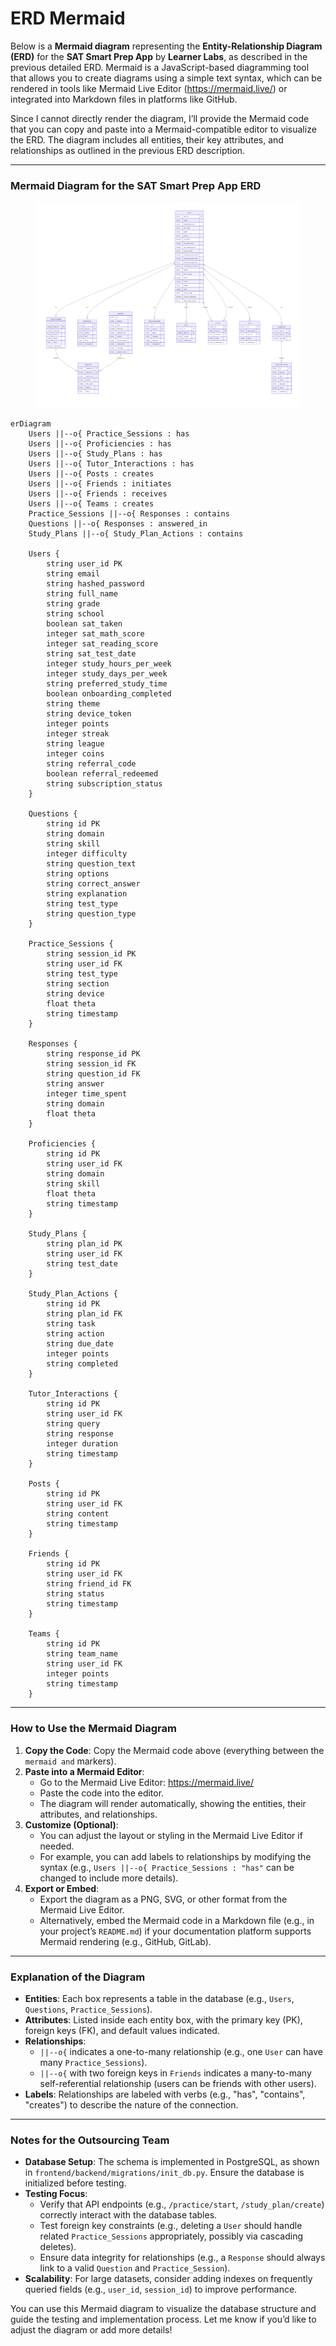 # ERD Mermaid

Below is a **Mermaid diagram** representing the **Entity-Relationship Diagram (ERD)** for the **SAT Smart Prep App** by **Learner Labs**, as described in the previous detailed ERD. Mermaid is a JavaScript-based diagramming tool that allows you to create diagrams using a simple text syntax, which can be rendered in tools like Mermaid Live Editor (https://mermaid.live/) or integrated into Markdown files in platforms like GitHub.

Since I cannot directly render the diagram, I’ll provide the Mermaid code that you can copy and paste into a Mermaid-compatible editor to visualize the ERD. The diagram includes all entities, their key attributes, and relationships as outlined in the previous ERD description.

***

### Mermaid Diagram for the SAT Smart Prep App ERD

<div data-full-width="true"><figure><img src="../../.gitbook/assets/image.png" alt=""><figcaption></figcaption></figure></div>

```mermaid
erDiagram
    Users ||--o{ Practice_Sessions : has
    Users ||--o{ Proficiencies : has
    Users ||--o{ Study_Plans : has
    Users ||--o{ Tutor_Interactions : has
    Users ||--o{ Posts : creates
    Users ||--o{ Friends : initiates
    Users ||--o{ Friends : receives
    Users ||--o{ Teams : creates
    Practice_Sessions ||--o{ Responses : contains
    Questions ||--o{ Responses : answered_in
    Study_Plans ||--o{ Study_Plan_Actions : contains

    Users {
        string user_id PK
        string email
        string hashed_password
        string full_name
        string grade
        string school
        boolean sat_taken
        integer sat_math_score
        integer sat_reading_score
        string sat_test_date
        integer study_hours_per_week
        integer study_days_per_week
        string preferred_study_time
        boolean onboarding_completed
        string theme
        string device_token
        integer points
        integer streak
        string league
        integer coins
        string referral_code
        boolean referral_redeemed
        string subscription_status
    }

    Questions {
        string id PK
        string domain
        string skill
        integer difficulty
        string question_text
        string options
        string correct_answer
        string explanation
        string test_type
        string question_type
    }

    Practice_Sessions {
        string session_id PK
        string user_id FK
        string test_type
        string section
        string device
        float theta
        string timestamp
    }

    Responses {
        string response_id PK
        string session_id FK
        string question_id FK
        string answer
        integer time_spent
        string domain
        float theta
    }

    Proficiencies {
        string id PK
        string user_id FK
        string domain
        string skill
        float theta
        string timestamp
    }

    Study_Plans {
        string plan_id PK
        string user_id FK
        string test_date
    }

    Study_Plan_Actions {
        string id PK
        string plan_id FK
        string task
        string action
        string due_date
        integer points
        string completed
    }

    Tutor_Interactions {
        string id PK
        string user_id FK
        string query
        string response
        integer duration
        string timestamp
    }

    Posts {
        string id PK
        string user_id FK
        string content
        string timestamp
    }

    Friends {
        string id PK
        string user_id FK
        string friend_id FK
        string status
        string timestamp
    }

    Teams {
        string id PK
        string team_name
        string user_id FK
        integer points
        string timestamp
    }
```

***

### How to Use the Mermaid Diagram

1. **Copy the Code**: Copy the Mermaid code above (everything between the `mermaid and` markers).
2. **Paste into a Mermaid Editor**:
   * Go to the Mermaid Live Editor: https://mermaid.live/
   * Paste the code into the editor.
   * The diagram will render automatically, showing the entities, their attributes, and relationships.
3. **Customize (Optional)**:
   * You can adjust the layout or styling in the Mermaid Live Editor if needed.
   * For example, you can add labels to relationships by modifying the syntax (e.g., `Users ||--o{ Practice_Sessions : "has"` can be changed to include more details).
4. **Export or Embed**:
   * Export the diagram as a PNG, SVG, or other format from the Mermaid Live Editor.
   * Alternatively, embed the Mermaid code in a Markdown file (e.g., in your project’s `README.md`) if your documentation platform supports Mermaid rendering (e.g., GitHub, GitLab).

***

### Explanation of the Diagram

* **Entities**: Each box represents a table in the database (e.g., `Users`, `Questions`, `Practice_Sessions`).
* **Attributes**: Listed inside each entity box, with the primary key (PK), foreign keys (FK), and default values indicated.
* **Relationships**:
  * `||--o{` indicates a one-to-many relationship (e.g., one `User` can have many `Practice_Sessions`).
  * `||--o{` with two foreign keys in `Friends` indicates a many-to-many self-referential relationship (users can be friends with other users).
* **Labels**: Relationships are labeled with verbs (e.g., "has", "contains", "creates") to describe the nature of the connection.

***

### Notes for the Outsourcing Team

* **Database Setup**: The schema is implemented in PostgreSQL, as shown in `frontend/backend/migrations/init_db.py`. Ensure the database is initialized before testing.
* **Testing Focus**:
  * Verify that API endpoints (e.g., `/practice/start`, `/study_plan/create`) correctly interact with the database tables.
  * Test foreign key constraints (e.g., deleting a `User` should handle related `Practice_Sessions` appropriately, possibly via cascading deletes).
  * Ensure data integrity for relationships (e.g., a `Response` should always link to a valid `Question` and `Practice_Session`).
* **Scalability**: For large datasets, consider adding indexes on frequently queried fields (e.g., `user_id`, `session_id`) to improve performance.

You can use this Mermaid diagram to visualize the database structure and guide the testing and implementation process. Let me know if you’d like to adjust the diagram or add more details!
